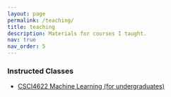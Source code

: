 ```yaml
---
layout: page
permalink: /teaching/
title: teaching
description: Materials for courses I taught.
nav: true
nav_order: 5
---
```


### Instructed Classes
* [CSCI4622 Machine Learning (for undergraduates)](https://github.com/akkikiki/CSCI-4622-Machine-Learning-sp21)

